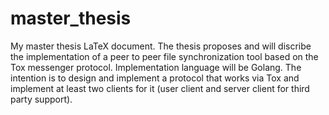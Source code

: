 # master_thesis
My master thesis LaTeX document.
The thesis proposes and will discribe the implementation of a peer to peer file synchronization tool based on the Tox messenger protocol.
Implementation language will be Golang.
The intention is to design and implement a protocol that works via Tox and implement at least two clients for it (user client and server client for third party support).
